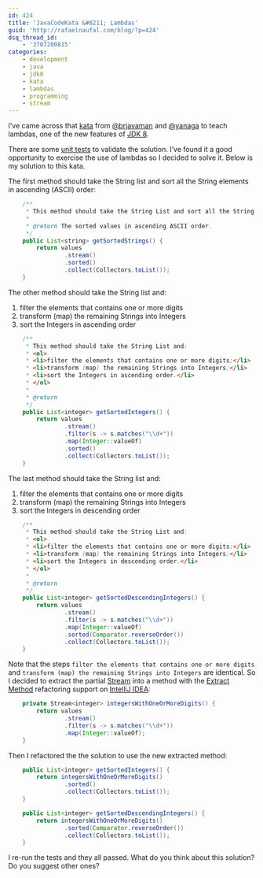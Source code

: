 ```yaml
---
id: 424
title: 'JavaCodeKata &#8211; Lambdas'
guid: 'http://rafaelnaufal.com/blog/?p=424'
dsq_thread_id:
    - '3707200815'
categories:
    - development
    - java
    - jdk8
    - kata
    - lambdas
    - programming
    - stream
---
```


I’ve came across that [kata](https://github.com/JavaCodeKata/stream-lambda "Lambdas") from [@brjavaman](https://twitter.com/brjavaman "brjavaman") and [@yanaga](https://twitter.com/yanaga "yanaga") to teach lambdas, one of the new features of [JDK 8](http://www.oracle.com/technetwork/java/javase/8-whats-new-2157071.html).

There are some [unit tests](http://junit.org/) to validate the solution. I’ve found it a good opportunity to exercise the use of lambdas so I decided to solve it. Below is my solution to this kata.

The first method should take the String list and sort all the String elements in ascending (ASCII) order:

```java
    /**
     * This method should take the String List and sort all the String elements in ascending (ASCII) order.
     *
     * @return The sorted values in ascending ASCII order.
     */
    public List<string> getSortedStrings() {
        return values
                .stream()
                .sorted()
                .collect(Collectors.toList());
    }
```

The other method should take the String list and:

1. filter the elements that contains one or more digits
2. transform (map) the remaining Strings into Integers
3. sort the Integers in ascending order

```java
    /**
     * This method should take the String List and:
     * <ol>
     * <li>filter the elements that contains one or more digits;</li>
     * <li>transform (map) the remaining Strings into Integers;</li>
     * <li>sort the Integers in ascending order.</li>
     * </ol>
     *
     * @return
     */
    public List<integer> getSortedIntegers() {
        return values
                .stream()
                .filter(s -> s.matches("\\d+"))
                .map(Integer::valueOf)
                .sorted()
                .collect(Collectors.toList());
    }
```

The last method should take the String list and:

1. filter the elements that contains one or more digits
2. transform (map) the remaining Strings into Integers
3. sort the Integers in descending order

```java
    /**
     * This method should take the String List and:
     * <ol>
     * <li>filter the elements that contains one or more digits;</li>
     * <li>transform (map) the remaining Strings into Integers;</li>
     * <li>sort the Integers in descending order.</li>
     * </ol>
     *
     * @return
     */
    public List<integer> getSortedDescendingIntegers() {
        return values
                .stream()
                .filter(s -> s.matches("\\d+"))
                .map(Integer::valueOf)
                .sorted(Comparator.reverseOrder())
                .collect(Collectors.toList());
    }
```

Note that the steps `filter the elements that contains one or more digits` and `transform (map) the remaining Strings into Integers` are identical. So I decided to extract the partial [Stream](http://docs.oracle.com/javase/8/docs/api/java/util/stream/Stream.html "Stream") into a method with the [Extract Method](http://refactoring.com/catalog/extractMethod.html "Extract Method") refactoring support on [IntelliJ IDEA](https://www.jetbrains.com/idea/ "IntelliJ IDEA"):

```java
    private Stream<integer> integersWithOneOrMoreDigits() {
        return values
                .stream()
                .filter(s -> s.matches("\\d+"))
                .map(Integer::valueOf);
    }
```

Then I refactored the the solution to use the new extracted method:

```java
    public List<integer> getSortedIntegers() {
        return integersWithOneOrMoreDigits()
                .sorted()
                .collect(Collectors.toList());
    }
```

```java
    public List<integer> getSortedDescendingIntegers() {
        return integersWithOneOrMoreDigits()
                .sorted(Comparator.reverseOrder())
                .collect(Collectors.toList());
    }
```

I re-run the tests and they all passed. What do you think about this solution? Do you suggest other ones?